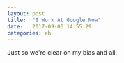 ```yaml
---
layout: post
title:  "I Work At Google Now"
date:   2017-09-06 14:55:29
categories: eh
---
```

Just so we're clear on my bias and all.

